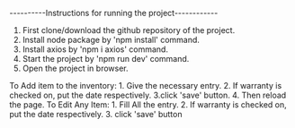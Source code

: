 ----------Instructions for running the project------------

1. First clone/download the github repository of the project.
2. Install node package by 'npm install' command.
3. Install axios by 'npm i axios' command.
4. Start the project by 'npm run dev' command. 
5. Open the project in browser.

 To Add item to the inventory:
	1. Give the necessary entry.
	2. If warranty is checked on, put the date respectively. 
	3.click 'save' button.
	4. Then reload the page.
 To Edit Any Item:
	1. Fill All the entry.
	2. If warranty is checked on, put the date respectively.
 	3. click 'save' button

